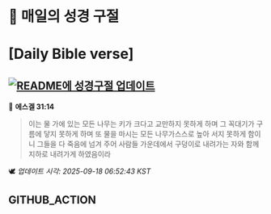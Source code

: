 # 🙏 매일의 성경 구절
# [Daily Bible verse]
## [![README에 성경구절 업데이트](https://github.com/DONGSUKA/first_test/actions/workflows/update-readme-bible.yml/badge.svg)](https://github.com/DONGSUKA/first_test/actions/workflows/update-readme-bible.yml)
<!-- START_BIBLE_VERSE -->
📖 **에스겔 31:14**
> 이는 물 가에 있는 모든 나무는 키가 크다고 교만하지 못하게 하며 그 꼭대기가 구름에 닿지 못하게 하며 또 물을 마시는 모든 나무가스스로 높아 서지 못하게 함이니 그들을 다 죽음에 넘겨 주어 사람들 가운데에서 구덩이로 내려가는 자와 함께 지하로 내려가게 하였음이라

🕊️ _업데이트 시각: 2025-09-18 06:52:43 KST_
  <!-- END_BIBLE_VERSE -->
## GITHUB_ACTION
